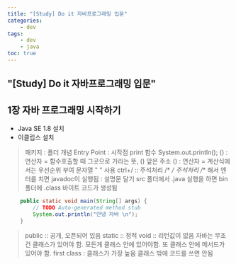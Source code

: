 ```yaml
---
title: "[Study] Do it 자바프로그래밍 입문"
categories:
    - dev
tags:
    - dev
    - java
toc: true
---
```

## "[Study] Do it 자바프로그래밍 입문"

## 1장 자바 프로그래밍 시작하기

* Java SE 1.8 설치
* 이클립스 설치

> 패키지 : 폴더 개념
Entry Point : 시작점
print 함수
System.out.println();
() : 연산자 = 함수호출할 때 그곳으로 가라는 뜻, () 앞은 주소
() : 연산자 = 계산식에서는 우선순위 부여
문자열 " " 사용
ctrl+/ :: 주석처리
/*  */ 주석처리
/** 해서 엔터를 치면 javadoc이 실행됨 : 설명문 달기
src 폴더에서 .java 실행을 하면 bin 폴더에 .class 바이트 코드가 생성됨

```java
	public static void main(String[] args) {
		// TODO Auto-generated method stub
		System.out.println("안녕 자바 \n");
	}
```

> public :: 공개, 오픈되어 있음 
static :: 정적
void :: 리턴값이 없음
자바는 무조건 클래스가 있어야 함. 모든게 클래스 안에 있어야함. 또 클래스 안에 메서드가 있어야 함.
first class : 클래스가 가장 높음 
클래스 밖에 코드를 쓰면 안됨





<!--stackedit_data:
eyJoaXN0b3J5IjpbMTI5OTk4NzIyNCwxNjc0NjM3ODU5LDEwND
kxNjE4OTUsLTE0MzE2Nzk3MjNdfQ==
-->